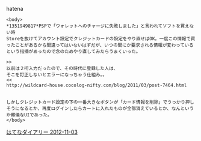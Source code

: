 
hatena

```
<body>
*1351949817*PSPで「ウォレットへのチャージに失敗しました」と言われてソフトを買えない時
Storeを抜けてアカウント設定でクレジットカードの設定をやり直せばOK。一度この情報で買ったことがあるから間違ってはいないはずだが、いつの間にか要求される情報が変わっているという指摘があったので念のためやり直してみたらうまくいった。

>>
以前は２桁入力だったので、その時代に登録した人は、
そこを訂正しないとエラーになっちゃう仕組み。。
<<
http://wildcard-house.cocolog-nifty.com/blog/2011/03/post-7464.html


しかしクレジットカード設定の下の一番大きなボタンが「カード情報を削除」でうっかり押しそうになるとか、再度ログインしたらカートに入れたものが全部消えているとか、なんというか難儀なUIであった。
</body>
```


[はてなダイアリー 2012-11-03](https://nishiohirokazu.hatenadiary.org/archive/2012/11/03)